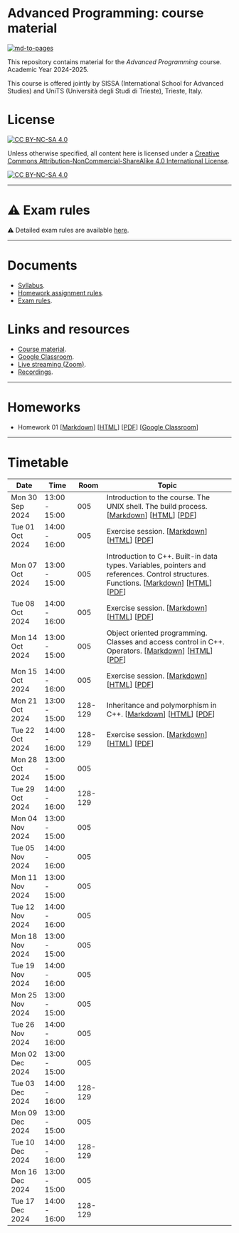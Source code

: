 # Advanced Programming: course material

[![md-to-pages](https://github.com/pcafrica/advanced_programming_2024-2025/actions/workflows/md-to-pages.yml/badge.svg)](https://github.com/pcafrica/advanced_programming_2024-2025/actions/workflows/md-to-pages.yml)

This repository contains material for the *Advanced Programming* course. Academic Year 2024-2025.
<br>

This course is offered jointly by SISSA (International School for Advanced Studies) and UniTS (Università degli Studi di Trieste), Trieste, Italy.

# License

[![CC BY-NC-SA 4.0][cc-by-nc-sa-shield]][cc-by-nc-sa]

Unless otherwise specified, all content here is licensed under a
[Creative Commons Attribution-NonCommercial-ShareAlike 4.0 International License][cc-by-nc-sa].

[![CC BY-NC-SA 4.0][cc-by-nc-sa-image]][cc-by-nc-sa]

[cc-by-nc-sa]: http://creativecommons.org/licenses/by-nc-sa/4.0/
[cc-by-nc-sa-image]: https://licensebuttons.net/l/by-nc-sa/4.0/88x31.png
[cc-by-nc-sa-shield]: https://img.shields.io/badge/License-CC%20BY--NC--SA%204.0-lightgrey.svg

---

# :warning: Exam rules

:warning: Detailed exam rules are available [here](exam_rules.md).

---

# Documents
- [Syllabus](syllabus.md).
- [Homework assignment rules](homework_rules.md).
- [Exam rules](exam_rules.md).

# Links and resources
- [Course material](https://pcafrica.github.io/advanced_programming_2024-2025/).
- [Google Classroom](https://classroom.google.com/c/NzExNzIzMTkxMTI5?cjc=n6fosq6).
- [Live streaming (Zoom)](https://sissa-it.zoom.us/j/89255126282?pwd=LyTWBBewq8bhkX2IH2lj1npewyK0S5.1).
- [Recordings](https://moodle2.units.it/course/section.php?id=146753).

---

# Homeworks

- Homework 01 [[Markdown](homeworks/homework_01.md)] [[HTML](https://pcafrica.github.io/advanced_programming_2024-2025/homeworks/homework_01.html)] [[PDF](https://pcafrica.github.io/advanced_programming_2024-2025/homeworks/homework_01.pdf)] [[Google Classroom](https://classroom.google.com/c/NzExNzIzMTkxMTI5/a/NzIzNjQ1MjY5NjYx/details)]

---
# Timetable
| Date            | Time          | Room    | Topic |
|-----------------|---------------|---------|-------|
| Mon 30 Sep 2024 | 13:00 - 15:00 | 005     | Introduction to the course. The UNIX shell. The build process. [[Markdown](lectures/01/01-intro_unix.md)] [[HTML](https://pcafrica.github.io/advanced_programming_2024-2025/lectures/01/01-intro_unix.html)] [[PDF](https://pcafrica.github.io/advanced_programming_2024-2025/lectures/01/01-intro_unix.pdf)] |
| Tue 01 Oct 2024 | 14:00 - 16:00 | 005     | Exercise session. [[Markdown](exercises/01/01-intro_unix.md)] [[HTML](https://pcafrica.github.io/advanced_programming_2024-2025/exercises/01/01-intro_unix.html)] [[PDF](https://pcafrica.github.io/advanced_programming_2024-2025/exercises/01/01-intro_unix.pdf)] |
| Mon 07 Oct 2024 | 13:00 - 15:00 | 005     | Introduction to C++. Built-in data types. Variables, pointers and references. Control structures. Functions. [[Markdown](lectures/02/02-c++_intro.md)] [[HTML](https://pcafrica.github.io/advanced_programming_2024-2025/lectures/02/02-c++_intro.html)] [[PDF](https://pcafrica.github.io/advanced_programming_2024-2025/lectures/02/02-c++_intro.pdf)] |
| Tue 08 Oct 2024 | 14:00 - 16:00 | 005     | Exercise session. [[Markdown](exercises/02/02-c++_intro.md)] [[HTML](https://pcafrica.github.io/advanced_programming_2024-2025/exercises/02/02-c++_intro.html)] [[PDF](https://pcafrica.github.io/advanced_programming_2024-2025/exercises/02/02-c++_intro.pdf)]  |
| Mon 14 Oct 2024 | 13:00 - 15:00 | 005     | Object oriented programming. Classes and access control in C++. Operators. [[Markdown](lectures/03/03-c++_classes.md)] [[HTML](https://pcafrica.github.io/advanced_programming_2024-2025/lectures/03/03-c++_classes.html)] [[PDF](https://pcafrica.github.io/advanced_programming_2024-2025/lectures/03/03-c++_classes.pdf)] |
| Mon 15 Oct 2024 | 14:00 - 16:00 | 005     | Exercise session. [[Markdown](exercises/03/03-c++_classes.md)] [[HTML](https://pcafrica.github.io/advanced_programming_2024-2025/exercises/03/03-c++_classes.html)] [[PDF](https://pcafrica.github.io/advanced_programming_2024-2025/exercises/03/03-c++_classes.pdf)] |
| Mon 21 Oct 2024 | 13:00 - 15:00 | 128-129 | Inheritance and polymorphism in C++. [[Markdown](lectures/04/04-c++_inheritance_polymorphism.md)] [[HTML](https://pcafrica.github.io/advanced_programming_2024-2025/lectures/04/04-c++_inheritance_polymorphism.html)] [[PDF](https://pcafrica.github.io/advanced_programming_2024-2025/lectures/04/04-c++_inheritance_polymorphism.pdf)] |
| Tue 22 Oct 2024 | 14:00 - 16:00 | 128-129 | Exercise session. [[Markdown](exercises/04/04-c++_inheritance_polymorphism.md)] [[HTML](https://pcafrica.github.io/advanced_programming_2024-2025/exercises/04/04-c++_inheritance_polymorphism.html)] [[PDF](https://pcafrica.github.io/advanced_programming_2024-2025/exercises/04/04-c++_inheritance_polymorphism.pdf)] |
| Mon 28 Oct 2024 | 13:00 - 15:00 | 005     |       |
| Tue 29 Oct 2024 | 14:00 - 16:00 | 128-129 |       |
| Mon 04 Nov 2024 | 13:00 - 15:00 | 005     |       |
| Tue 05 Nov 2024 | 14:00 - 16:00 | 005     |       |
| Mon 11 Nov 2024 | 13:00 - 15:00 | 005     |       |
| Tue 12 Nov 2024 | 14:00 - 16:00 | 005     |       |
| Mon 18 Nov 2024 | 13:00 - 15:00 | 005     |       |
| Tue 19 Nov 2024 | 14:00 - 16:00 | 005     |       |
| Mon 25 Nov 2024 | 13:00 - 15:00 | 005     |       |
| Tue 26 Nov 2024 | 14:00 - 16:00 | 005     |       |
| Mon 02 Dec 2024 | 13:00 - 15:00 | 005     |       |
| Tue 03 Dec 2024 | 14:00 - 16:00 | 128-129 |       |
| Mon 09 Dec 2024 | 13:00 - 15:00 | 005     |       |
| Tue 10 Dec 2024 | 14:00 - 16:00 | 128-129 |       |
| Mon 16 Dec 2024 | 13:00 - 15:00 | 005     |       |
| Tue 17 Dec 2024 | 14:00 - 16:00 | 128-129 |       |
